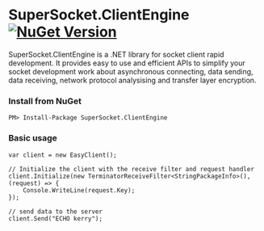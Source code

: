 # SuperSocket.ClientEngine [![NuGet Version](https://img.shields.io/nuget/v/SuperSocket.ClientEngine.svg?style=flat)](https://www.nuget.org/packages/SuperSocket.ClientEngine/)

SuperSocket.ClientEngine is a .NET library for socket client rapid development. It provides easy to use and efficient APIs to simplify your socket development work about asynchronous connecting, data sending, data receiving, network protocol analysising and transfer layer encryption.


### Install from NuGet

	PM> Install-Package SuperSocket.ClientEngine
	

### Basic usage

	var client = new EasyClient();
	
	// Initialize the client with the receive filter and request handler
	client.Initialize(new TerminatorReceiveFilter<StringPackageInfo>(), (request) => {
		Console.WriteLine(request.Key);
	});
	
	// send data to the server
	client.Send("ECHO kerry");
